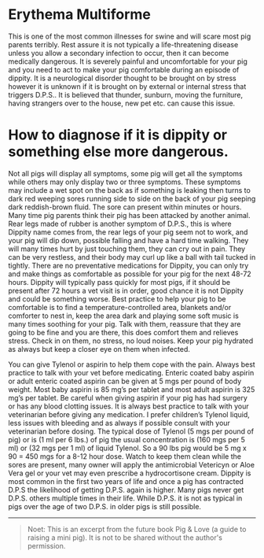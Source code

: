 <!-- TITLE: Dippity Pig Syndrome (DPS) or Bleeding Back Syndrome -->
<!-- SUBTITLE: By Scott R. Murdock -->

# Erythema Multiforme
This is one of the most common illnesses for swine and will scare most pig parents terribly. Rest assure it is not typically a life-threatening disease unless you allow a secondary infection to occur, then it can become medically dangerous. It is severely painful and uncomfortable for your pig and you need to act to make your pig comfortable during an episode of dippity. It is a neurological disorder thought to be brought on by stress however it is unknown if it is brought on by external or internal stress that triggers D.P.S.. It is believed that thunder, sunburn, moving the furniture, having strangers over to the house, new pet etc. can cause this issue.

# How to diagnose if it is dippity or something else more dangerous.
Not all pigs will display all symptoms, some pig will get all the symptoms while others may only display two or three symptoms. These symptoms may include a wet spot on the back as if something is leaking then turns to dark red weeping sores running side to side on the back of your pig seeping dark reddish-brown fluid. The sore can present within minutes or hours. Many time pig parents think their pig has been attacked by another animal. Rear legs made of rubber is another symptom of D.P.S., this is where Dippity name comes from, the rear legs of your pig seem not to work, and your pig will dip down, possible falling and have a hard time walking. They will many times hurt by just touching them, they can cry out in pain. They can be very restless, and their body may curl up like a ball with tail tucked in tightly. There are no preventative medications for Dippity, you can only try and make things as comfortable as possible for your pig for the next 48-72 hours. Dippity will typically pass quickly for most pigs, if it should be present after 72 hours a vet visit is in order, good chance it is not Dippity and could be something worse. Best practice to help your pig to be comfortable is to find a temperature-controlled area, blankets and/or comforter to nest in, keep the area dark and playing some soft music is many times soothing for your pig. Talk with them, reassure that they are going to be fine and you are there, this does comfort them and relieves stress. Check in on them, no stress, no loud noises. Keep your pig hydrated as always but keep a closer eye on them when infected.

You can give Tylenol or aspirin to help them cope with the pain. Always best practice to talk with your vet before medicating. Enteric coated baby aspirin or adult enteric coated aspirin can be given at 5 mgs per pound of body weight. Most baby aspirin is 85 mg’s per tablet and most adult aspirin is 325 mg’s per tablet. Be careful when giving aspirin if your pig has had surgery or has any blood clotting issues. It is always best practice to talk with your veterinarian before giving any medication. I prefer children’s Tylenol liquid, less issues with bleeding and as always if possible consult with your veterinarian before dosing. The typical dose of Tylenol (5 mgs per pound of pig) or is (1 ml per 6 lbs.) of pig the usual concentration is (160 mgs per 5 ml) or (32 mgs per 1 ml) of liquid Tylenol. So a 90 lbs pig would be 5 mg x 90 = 450 mgs for a 8-12 hour dose. Watch to keep them clean while the sores are present, many owner will apply the antimicrobial Vetericyn or Aloe Vera gel or your vet may even prescribe a hydrocortisone cream. Dippity is most common in the first two years of life and once a pig has contracted D.P.S the likelihood of getting D.P.S. again is higher. Many pigs never get D.P.S. others multiple times in their life. While D.P.S. it is not as typical in pigs over the age of two D.P.S. in older pigs is still possible.

---

> Noet: This is an excerpt from the future book Pig & Love (a guide to raising a mini pig). It is not to be shared without the author's permission.